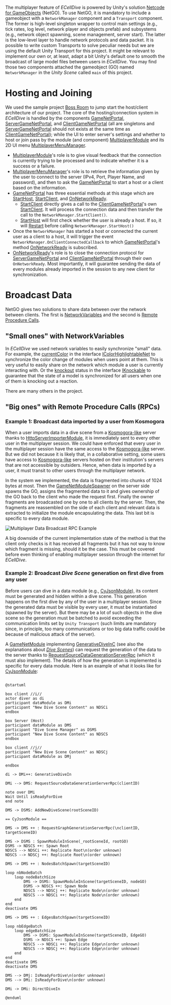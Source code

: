 The multiplayer feature of _ECellDive_ is powered by Unity's solution [Netcode for GameObjects](https://docs-multiplayer.unity3d.com/netcode/current/about/index.html) (NetGO). To use NetGO, it is mandatory to include a gameobject with a `NetworkManager` component and a `Transport` component. The former is high-level singleton wrapper to control main settings (e.g., tick rates, log level, network player and objects prefab) and subsystems (e.g., network object spawning, scene management, server start). The latter is the low-level layer to handle network protocols and data packet. It is possible to write custom Transports to solve peculiar needs but we are using the default Unity Transport for this project. It might be relevant to implement our own or, at least, adapt a bit Unity's default one to smooth the broadcast of large model files between users in _ECellDive_. You may find those two components attached the gameobject (GO) named `NetworkManager` in the _Unity Scene_ called `main` of this project.

# Hosting and Joining
We used the sample project [Boss Room](https://docs-multiplayer.unity3d.com/netcode/current/learn/bossroom/bossroom/) to jump start the host/client architecture of our project. The core of the hosting/connection system in _ECellDive_ is handled by the components [GameNetPortal](xref:ECellDive.Multiplayer.GameNetPortal), [ServerGameNetPortal](xref:ECellDive.Multiplayer.ServerGameNetPortal), and [ClientGameNetPortal](xref:ECellDive.Multiplayer.ClientGameNetPortal) (all are singletons and [ServerGameNetPortal](xref:ECellDive.Multiplayer.ServerGameNetPortal) should not exists at the same time as [ClientGameNetPortal](xref:ECellDive.Multiplayer.ClientGameNetPortal)); while the UI to enter server's settings and whether to host or join pass by the module (and component) [MultiplayerModule](xref:ECellDive.Modules.MultiplayerModule) and its 2D UI menu [MultiplayerMenuManager](xref:ECellDive.UI.MultiplayerMenuManager).

- [MultiplayerModule](xref:ECellDive.Modules.MultiplayerModule)'s role is to give visual feedback that the connection is currently trying to be processed and to indicate whether it is a success or a failure.
- [MultiplayerMenuManager](xref:ECellDive.UI.MultiplayerMenuManager)'s role is to retrieve the information given by the user to connect to the server (IPv4, Port, Player Name, and password), and then to ask the [GameNetPortal](xref:ECellDive.Multiplayer.GameNetPortal) to start a host or a client based on the information.
- [GameNetPortal](xref:ECellDive.Multiplayer.GameNetPortal) has three essential methods at this stage which are [StartHost](xref:ECellDive.Multiplayer.GameNetPortal.StartHost), [StartClient](xref:ECellDive.Multiplayer.GameNetPortal.StartClient), and [OnNetworkReady](xref:ECellDive.Multiplayer.GameNetPortal.OnNetworkReady(System.UInt64)).
  - [StartClient](xref:ECellDive.Multiplayer.GameNetPortal.StartClient) directly gives a call to the [ClientGameNetPortal](xref:ECellDive.Multiplayer.ClientGameNetPortal)'s own [StartClient](xref:ECellDive.Multiplayer.ClientGameNetPortal.StartClient). It will process the connection data and then transfer the call to the `NetworkManager.StartClient()`.
  - [StartHost](xref:ECellDive.Multiplayer.GameNetPortal.StartHost) will first check whether the user is already a host. If so, it will [Restart](xref:ECellDive.Multiplayer.GameNetPortal.Restart) before calling `NetworkManager.StartHost()`
- Once the `NetworkManager` has started a host or connected the current user as a client to a host, it will trigger the event `NetworkManager.OnClientConnectedCallback` to which [GameNetPortal](xref:ECellDive.Multiplayer.GameNetPortal)'s method [OnNetworkReady](xref:ECellDive.Multiplayer.GameNetPortal.OnNetworkReady(System.UInt64)) is subscribed.
- [OnNetworkReady](xref:ECellDive.Multiplayer.GameNetPortal.OnNetworkReady(System.UInt64))'s role is to close the connection protocol for [ServerGameNetPortal](xref:ECellDive.Multiplayer.ServerGameNetPortal) and [ClientGameNetPortal](xref:ECellDive.Multiplayer.ClientGameNetPortal) through their own `OnNetworkReady`. Most importantly, it will guarantee sending the data of every modules already imported in the session to any new client for synchronization.

# Broadcast Data

NetGO gives two solutions to share data between over the network between clients. The first is [NetworkVariables](https://docs-multiplayer.unity3d.com/netcode/current/advanced-topics/ways-synchronize/#remote-procedure-calls) and the second is [Remote Procedure Calls](https://docs-multiplayer.unity3d.com/netcode/current/advanced-topics/ways-synchronize/#remote-procedure-calls).

## "Small ones" with NetworkVariables
In _ECellDive_ we used network variables to easily synchronize "small" data. For example, the [currentColor](xref:ECellDive.Interfaces.IColorHighlightableNet.currentColor) in the interface [IColorHighlightableNet](xref:ECellDive.Interfaces.IColorHighlightableNet) to synchronize the color change of modules when users point at them. This is very useful to easily share on the network which module a user is currently interacting with. Or the [knockout](xref:ECellDive.Interfaces.IKnockable.knockedOut) status in the interface [IKnockable](xref:ECellDive.Interfaces.IKnockable) to guarantee that the state of a model is synchronized for all users when one of them is knocking out a reaction.

There are many others in the project.

## "Big ones" with Remote Procedure Calls (RPCs)

### Example 1: Broadcast data imported by a user from Kosmogora

When a user imports data in a dive scene from a [Kosmogora-like](~/articles/UserManual/Network/connecting_to_Kosmogora.md) server thanks to [HttpServerImporterModule](xref:ECellDive.Modules.HttpServerImporterModule), it is immediately sent to every other user in the multiplayer session. We could have enforced that every user in the multiplayer session have the same access to the [Kosmogora-like](~/articles/UserManual/Network/connecting_to_Kosmogora.md) server. But we did not because it is likely that, in a collaborative setting, some users have access to [Kosmogora-like](~/articles/UserManual/Network/connecting_to_Kosmogora.md) servers hosted on their institution's servers that are not accessible by outsiders. Hence, when data is imported by a user, it must transit to other users through the multiplayer network.

In the system we implemented, the data is fragmented into chunks of 1024 bytes at most. Then the [GameNetModuleSpawner](xref:ECellDive.Multiplayer.GameNetModuleSpawner) on the server side spawns the GO, assigns the fragmented data to it and gives ownership of the GO back to the client who made the request first. Finally the owner fragments are broadcasted one by one to all clients by the server. Then, the fragments are reassembled on the side of each client and relevant data is extracted to initialize the module encapsulating the data. This last bit is specific to every data module.

<img src="~/resources/diagrams/multiplayerDataBroadcastRPC.svg" alt="Multiplayer Data Broadcast RPC Example"/>

A big downside of the current implementation state of the method is that the client only checks is it has received all fragments but it has not way to know which fragment is missing, should it be the case. This must be covered before even thinking of enabling multiplayer session through the internet for _ECellDive_.  


### Example 2: Broadcast _Dive Scene_ generation on first dive from any user

Before users can dive in a data module (e.g., [CyJsonModule](xref:ECellDive.Modules.CyJsonModule)), its content must be generated and hidden within a dive scene. This generation happens on the first dive by any of the user in a multiplayer session. Since the generated data must be visible by every user, it must be instantiated (spawned by the server). But there may be a lot of such objects in the dive scene so the generation must be batched to avoid exceeding the communication limits set by `Unity Transport` (such limits are mandatory since, in principle, too many communications or too big data traffic could be because of malicious attack of the server).

A [GameNetModule](xref:ECellDive.Modules.GameNetModule) implementing [GenerativeDiveInC](xref:ECellDive.Modules.GameNetModule.GenerativeDiveInC) (see also the explanations about [_Dive Scenes_](./about_scenes.md#dive-scenes)) can request the generation of the data to the server thanks to [RequestSourceDataGenerationServerRpc](xref:ECellDive.Modules.GameNetModule.RequestSourceDataGenerationServerRpc(System.UInt64)) (which it must also implement). The details of how the generation is implemented is specific for every data module. Here is an example of what it looks like for [CyJsonModule](xref:ECellDive.Modules.CyJsonModule):

```plantuml

@startuml

box client //i//
actor diver as di
participant dataModule as DMi
participant "New Dive Scene Content" as NDSCi
endbox

box Server (Host)
participant dataModule as DMS
participant "Dive Scene Manager" as DSMS
participant "New Dive Scene Content" as NDSCS
endbox

box client //j//
participant "New Dive Scene Content" as NDSCj
participant dataModule as DMj

endbox

di -> DMi++: GenerativeDiveIn

DMi --> DMS: RequestSourceDataGenerationServerRpc(clientID)

note over DMi
Wait Until isReadyForDive
end note

DMS -> DSMS: AddNewDiveScene(rootSceneID) 

== CyJsonModule ==

DMS -> DMS ++ : RequestGraphGenerationServerRpc(\nclientID, targetSceneID)

DMS -> DSMS : SpawnModuleInScene(_rootSceneId, rootGO)
DSMS -> NDSCS ++: Spawn Root
NDSCS --> NDSCi ++: Replicate Root\n(order unknown)
NDSCS --> NDSCj ++: Replicate Root\n(order unknown)

DMS -> DMS ++ : NodesBatchSpawn(targetSceneID)

loop nbNodeBatch
    loop nodeBatchSize
        DMS -> DSMS: SpawnModuleInScene(targetSceneID, nodeGO)
        DSMS -> NDSCS ++: Spawn Node
        NDSCS --> NDSCj ++: Replicate Node\n(order unknown)
        NDSCS --> NDSCi ++: Replicate Node\n(order unknown)
    end
end
deactivate DMS

DMS -> DMS ++ : EdgesBatchSpawn(targetSceneID)

loop nbEdgeBatch
    loop edgeBatchSize
        DMS -> DSMS: SpawnModuleInScene(targetSceneID, EdgeGO)
        DSMS -> NDSCS ++: Spawn Edge
        NDSCS --> NDSCi ++: Replicate Edge\n(order unknown)
        NDSCS --> NDSCj ++: Replicate Edge\n(order unknown)
    end
end
deactivate DMS
deactivate DMS

DMS --> DMj: IsReadyForDive\n(order unknown)
DMS --> DMi: IsReadyForDive\n(order unknown)

DMi -> DMi: DirectDiveIn

@enduml

```
